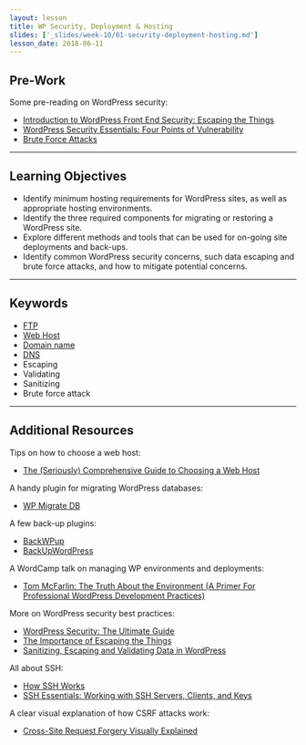 ```yaml
---
layout: lesson
title: WP Security, Deployment & Hosting
slides: ['_slides/week-10/01-security-deployment-hosting.md']
lesson_date: 2018-06-11
---
```


## Pre-Work

Some pre-reading on WordPress security:

* [Introduction to WordPress Front End Security: Escaping the Things](https://css-tricks.com/introduction-to-wordpress-front-end-security-escaping-the-things/)
* [WordPress Security Essentials: Four Points of Vulnerability](http://premium.wpmudev.org/blog/wordpress-security-essentials-four-points-of-vulnerability/)
* [Brute Force Attacks](https://codex.wordpress.org/Brute_Force_Attacks)

---

## Learning Objectives

* Identify minimum hosting requirements for WordPress sites, as well as appropriate hosting environments.
* Identify the three required components for migrating or restoring a WordPress site.
* Explore different methods and tools that can be used for on-going site deployments and back-ups.
* Identify common WordPress security concerns, such data escaping and brute force attacks, and how to mitigate potential concerns.

---

## Keywords

* [FTP](https://developer.mozilla.org/en-US/Learn/Upload_files_to_a_web_server)
* [Web Host](http://en.wikipedia.org/wiki/Web_hosting_service)
* [Domain name](https://developer.mozilla.org/en-US/docs/Glossary/Domain_name)
* [DNS](http://searchnetworking.techtarget.com/definition/domain-name-system)
* Escaping
* Validating
* Sanitizing
* Brute force attack

---

## Additional Resources

Tips on how to choose a web host:

* [The (Seriously) Comprehensive Guide to Choosing a Web Host](https://webdesign.tutsplus.com/tutorials/the-seriously-comprehensive-guide-to-choosing-a-web-host--cms-25430)

A handy plugin for migrating WordPress databases:

* [WP Migrate DB](https://wordpress.org/plugins/wp-migrate-db/)

A few back-up plugins:

* [BackWPup](https://wordpress.org/plugins/backwpup/)
* [BackUpWordPress](https://wordpress.org/plugins/backupwordpress/)

A WordCamp talk on managing WP environments and deployments:

* [Tom McFarlin: The Truth About the Environment (A Primer For Professional WordPress Development Practices)](http://wordpress.tv/2016/04/06/tom-mcfarlin-the-truth-about-the-environment-a-primer-for-professional-wordpress-development-practices/)

More on WordPress security best practices:

* [WordPress Security: The Ultimate Guide](http://premium.wpmudev.org/blog/keeping-wordpress-secure-the-ultimate-guide/)
* [The Importance of Escaping the Things](https://vip.wordpress.com/2014/06/20/the-importance-of-escaping-all-the-things/)
* [Sanitizing, Escaping and Validating Data in WordPress](http://www.sitepoint.com/sanitizing-escaping-validating-data-in-wordpress/)

All about SSH:

* [How SSH Works](https://www.youtube.com/watch?v=zlv9dI-9g1U)
* [SSH Essentials: Working with SSH Servers, Clients, and Keys](https://www.digitalocean.com/community/tutorials/ssh-essentials-working-with-ssh-servers-clients-and-keys)

A clear visual explanation of how CSRF attacks work:

* [Cross-Site Request Forgery Visually Explained](https://blog.barricade.io/cross-site-request-forgery-visually-explained/)
